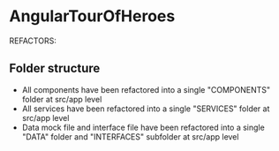 # AngularTourOfHeroes

REFACTORS:

## Folder structure
- All components have been refactored into a single "COMPONENTS" folder at src/app level
- All services have been refactored into a single "SERVICES" folder at src/app level
- Data mock file and interface file have been refactored into a single "DATA" folder and "INTERFACES" subfolder at src/app level